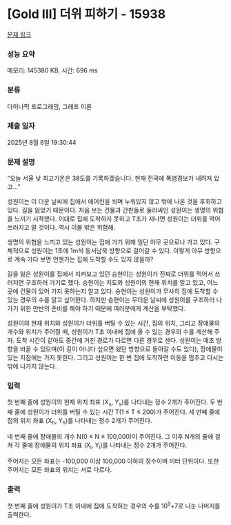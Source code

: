 # [Gold III] 더위 피하기 - 15938 

[문제 링크](https://www.acmicpc.net/problem/15938) 

### 성능 요약

메모리: 145380 KB, 시간: 696 ms

### 분류

다이나믹 프로그래밍, 그래프 이론

### 제출 일자

2025년 8월 6일 19:30:44

### 문제 설명

<p>“오늘 서울 낮 최고기온은 38도를 기록하겠습니다. 현재 전국에 폭염경보가 내려져 있고...”</p>

<p>성원이는 이 더운 날씨에 집에서 에어컨을 쐬며 누워있지 않고 밖에 나온 것을 후회하고 있다. 길을 잃었기 때문이다. 처음 보는 건물과 간판들로 둘러싸인 성원이는 생명의 위협을 느끼기 시작했다. 이대로 집에 도착하지 못하고 T초가 지나면 성원이는 더위를 먹어 쓰러지고 말 것이다. 역시 이불 밖은 위험해.</p>

<p>생명의 위협을 느끼고 있는 성원이는 집에 가기 위해 일단 아무 곳으로나 가고 있다. 구체적으로 성원이는 1초에 1m씩 동서남북 방향으로 걸어갈 수 있다. 이렇게 아무 방향으로 계속 가다 보면 언젠가는 집에 도착할 수도 있지 않을까?</p>

<p>길을 잃은 성원이를 집에서 지켜보고 있던 승현이는 성원이가 진짜로 더위를 먹어서 쓰러지면 구조하러 가기로 했다. 승현이는 지도와 성원이의 현재 위치를 알고 있고, 어느 곳에 건물이 있어 가지 못하는지 알고 있다. 승현이는 성원이가 무사히 집에 도착할 수 있는 경우의 수를 알고 싶어한다. 하지만 승현이는 무더운 날씨에 성원이를 구조하러 나가기 위한 만반의 준비를 해야 하기 때문에 여러분에게 계산을 부탁했다.</p>

<p>성원이의 현재 위치와 성원이가 더위를 버틸 수 있는 시간, 집의 위치, 그리고 장애물의 개수와 위치가 주어질 때, 성원이가 T초 이내에 집에 올 수 있는 경우의 수를 계산해 주자. 도착 시간이 같아도 중간에 거친 경로가 다르면 다른 경우로 센다. 성원이는 매초 방향을 바꿀 수 있으며(이 길이 아니다 싶으면 왔던 방향으로 돌아갈 수도 있다), 장애물이 있는 지점에는 가지 못한다. 그리고 성원이는 한 번 집에 도착하면 이동을 멈추고 다시는 밖에 나가지 않는다.</p>

### 입력 

 <p>첫 번째 줄에 성원이의 현재 위치 좌표 (X<sub>s</sub>, Y<sub>s</sub>)를 나타내는 정수 2개가 주어진다. 두 번째 줄에 성원이가 더위를 버틸 수 있는 시간 T(1 ≤ T ≤ 200)가 주어진다. 세 번째 줄에 집의 위치 좌표 (X<sub>h</sub>, Y<sub>h</sub>)를 나타내는 정수 2개가 주어진다.</p>

<p>네 번째 줄에 장애물의 개수 N(0 ≤ N ≤ 100,000)이 주어진다. 그 이후 N개의 줄에 걸쳐 각 줄에 장애물의 위치 좌표 (X<sub>i</sub>, Y<sub>i</sub>)를 나타내는 정수 2개가 주어진다.</p>

<p>주어지는 모든 좌표는 -100,000 이상 100,000 이하의 정수이며 미터 단위이다. 또한 주어지는 모든 좌표의 위치는 서로 다르다.</p>

### 출력 

 <p>첫 번째 줄에 성원이가 T초 이내에 집에 도착하는 경우의 수를 10<sup>9</sup>+7로 나눈 나머지를 출력한다.</p>

